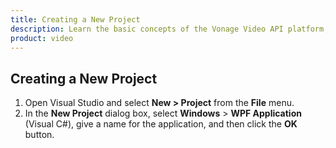 ```yaml
---
title: Creating a New Project
description: Learn the basic concepts of the Vonage Video API platform, including how users can communicate through video, voice, and messaging. Explore a basic Vonage Video API flow.
product: video
--- 
```


## Creating a New Project

1. Open Visual Studio and select **New > Project** from the **File** menu.
2. In the **New Project** dialog box, select **Windows** > **WPF Application** (Visual C#), give a name for the application, and then click the **OK** button.

